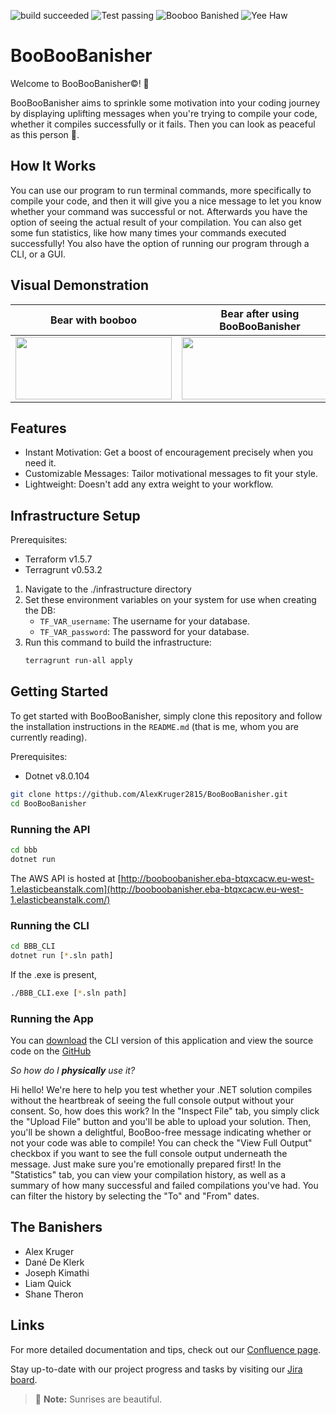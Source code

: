 ![build succeeded](https://img.shields.io/badge/build-succeeded-brightgreen.svg)
![Test passing](https://img.shields.io/badge/Tests-passing-brightgreen.svg)
![Booboo Banished](https://img.shields.io/badge/Booboo%3F-Banished-brightgreen)
![Yee Haw](https://img.shields.io/badge/Yee-Haw-brightgreen)

# BooBooBanisher

Welcome to BooBooBanisher&copy;! 🎉

BooBooBanisher aims to sprinkle some motivation into your coding journey by displaying uplifting messages when you're trying to compile your code, whether it compiles successfully or it fails. Then you can look as peaceful as this person 🧘.

## How It Works

You can use our program to run terminal commands, more specifically to compile your code, and then it will give you a nice message to let you know whether your command was successful or not. Afterwards you have the option of seeing the actual result of your compilation. You can also get some fun statistics, like how many times your commands executed successfully! You also have the option of running our program through a CLI, or a GUI.

## Visual Demonstration

| Bear with booboo  | Bear after using BooBooBanisher |
| ------------- | ------------- |
| <img width="250" height="100" src="https://encrypted-tbn0.gstatic.com/images?q=tbn:ANd9GcQJhWpF_xYQtaT3j-FoNRczguvMv7AMAL8rEMoo6khruw&s">  | <img width="250" height="100" src="https://akm-img-a-in.tosshub.com/indiatoday/images/story/202002/teddy-1444642_960_720_0.jpeg?size=690:388">  |


## Features

- Instant Motivation: Get a boost of encouragement precisely when you need it.
- Customizable Messages: Tailor motivational messages to fit your style.
- Lightweight: Doesn't add any extra weight to your workflow.

## Infrastructure Setup
Prerequisites:
* Terraform v1.5.7
* Terragrunt v0.53.2
1. Navigate to the ./infrastructure directory
2. Set these environment variables on your system for use when creating the DB:
    * `TF_VAR_username`: The username for your database.
    * `TF_VAR_password`: The password for your database.
4. Run this command to build the infrastructure:
   ``` sh
   terragrunt run-all apply
   ```

## Getting Started

To get started with BooBooBanisher, simply clone this repository and follow the installation instructions in the `README.md` (that is me, whom you are currently reading).

Prerequisites:
* Dotnet v8.0.104

```bash
git clone https://github.com/AlexKruger2815/BooBooBanisher.git
cd BooBooBanisher
```

### Running the API
```bash
cd bbb
dotnet run
```
The AWS API is hosted at [http://booboobanisher.eba-btqxcacw.eu-west-1.elasticbeanstalk.com](http://booboobanisher.eba-btqxcacw.eu-west-1.elasticbeanstalk.com/)

### Running the CLI
```bash
cd BBB_CLI
dotnet run [*.sln path]
```
If the .exe is present, 
```bash
./BBB_CLI.exe [*.sln path]
```

### Running the App

You can [download](https://github.com/AlexKruger2815/BooBooBanisher/releases/download/CLI/BBB_Desktop.zip) the CLI version of this application and view the source code on the 
[GitHub](https://github.com/AlexKruger2815/BooBooBanisher)

*So how do I **physically** use it?*  

Hi hello! We're here to help you test whether your .NET solution compiles without
the heartbreak of seeing the full console output without your consent.
So, how does this work? In the "Inspect File" tab, you simply click the "Upload File"
button and you'll be able to upload your solution. Then, you'll be shown a delightful, 
BooBoo-free message indicating whether or not your code was able to compile! You can 
check the "View Full Output" checkbox if you want to see the full console output 
underneath the message. Just make sure you're emotionally prepared first!
In the "Statistics" tab, you can view your compilation history, as well as a summary
of how many successful and failed compilations you've had. You can filter the history 
by selecting the "To" and "From" dates.


## The Banishers
- Alex Kruger
- Dané De Klerk
- Joseph Kimathi
- Liam Quick
- Shane Theron

## Links
For more detailed documentation and tips, check out our [Confluence page](https://bbd-dane.atlassian.net/jira/software/projects/CLUB/boards/5/backlog).

Stay up-to-date with our project progress and tasks by visiting our [Jira board](https://bbd-dane.atlassian.net/jira/software/projects/CLUB/boards/5).

> :memo: **Note:** Sunrises are beautiful.
